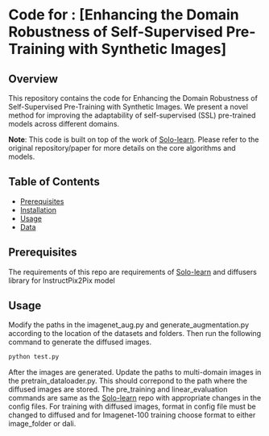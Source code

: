 # Code for : [Enhancing the Domain Robustness of Self-Supervised Pre-Training with Synthetic Images]

## Overview

This repository contains the code for Enhancing the Domain Robustness of Self-Supervised Pre-Training with Synthetic Images. We present a novel method for improving the adaptability of self-supervised (SSL) pre-trained models across different domains.

**Note**: This code is built on top of the work of [Solo-learn](https://github.com/vturrisi/solo-learn). Please refer to the original repository/paper for more details on the core algorithms and models.

## Table of Contents

- [Prerequisites](#prerequisites)
- [Installation](#installation)
- [Usage](#usage)
- [Data](#data)


## Prerequisites

The requirements of this repo are requirements of [Solo-learn](https://github.com/vturrisi/solo-learn) and diffusers library for InstructPix2Pix model

## Usage 

Modify the paths in the imagenet\_aug.py and generate\_augmentation.py according to the location of the datasets and folders. Then run the following command to generate the diffused images.

```bash
python test.py
```

After the images are generated. Update the paths to multi-domain images in the pretrain\_dataloader.py. This should correpond to the path where the diffused images are stored. The pre\_training and linear\_evaluation commands are same as the [Solo-learn](https://github.com/vturrisi/solo-learn) repo with appropriate changes in the config files. For training with diffused images, format in config file must be changed to diffused and for Imagenet-100 training choose format to either image\_folder or dali.

